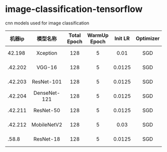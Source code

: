 # image-classification-tensorflow
cnn models used for image classification


|  机器ip   | 模型名称  |  Total Epoch   | WarmUp Epoch  |  Init LR   | Optimizer  |  Eval Stat/Epoch |
|  ----  | :----:  |  :----:  | :----:  |  :----:  | :----:  |  :----:  |
| 42.198 | Xception | 128 | 5 | 0.01 | SGD | 0.68423 / 28 |
| .42.202 | VGG-16 | 128 | 5 | 0.0125 | SGD | 0.60719 / 72 |
| .42.203 | ResNet-101 | 128 | 5 | 0.0125 | SGD | 0.62807 / 60 |
| .42.204 | DenseNet-121 | 128 | 5 | 0.0125 | SGD | 0.69210 / 104 |
| .42.211 | ResNet-50 | 128 | 5 | 0.0125 | SGD | 0.70673 / 104 |
| .42.212 | MobileNetV2 | 128 | 5 | 0.03 | SGD | 0.68531 / 136 |
| .58.8 | ResNet-18 | 128 | 5 | 0.0125 | SGD | 0.66060 / 108 |
